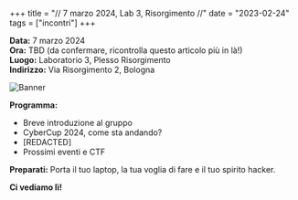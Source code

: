 +++
title = "// 7 marzo 2024, Lab 3, Risorgimento //"
date = "2023-02-24"
tags = ["incontri"]
+++

**Data:** 7 marzo 2024 \
**Ora:** TBD (da confermare, ricontrolla questo articolo più in là!) \
**Luogo:** Laboratorio 3, Plesso Risorgimento \
**Indirizzo:** Via Risorgimento 2, Bologna

![Banner](./banner.png)

**Programma:**

* Breve introduzione al gruppo
* CyberCup 2024, come sta andando?
* \[REDACTED\]
* Prossimi eventi e CTF

**Preparati:**
Porta il tuo laptop, la tua voglia di fare e il tuo spirito hacker.

**Ci vediamo lì!**
